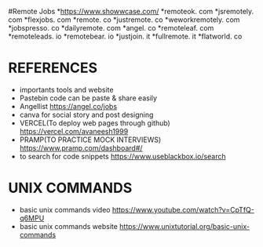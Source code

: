 
#Remote Jobs
*https://www.showwcase.com/
*remoteok. com
*jsremotely. com
*flexjobs. com
*remote. co
*justremote. co
*weworkremotely. com
*jobspresso. co
*dailyremote. com
*angel. co
*remoteleaf. com
*remoteleads. io
*remotebear. io
*justjoin. it
*fullremote. it
*flatworld. co





# REFERENCES
* importants tools and website
* Pastebin code can be paste & share easily
* Angellist https://angel.co/jobs
* canva for social story and post designing
* VERCEL(To deploy web pages through github) https://vercel.com/avaneesh1999
* PRAMP(TO PRACTICE MOCK INTERVIEWS) https://www.pramp.com/dashboard#/
* to  search for code snippets https://www.useblackbox.io/search


# UNIX COMMANDS
* basic unix commands video https://www.youtube.com/watch?v=CpTfQ-q6MPU
* basic unix commands website https://www.unixtutorial.org/basic-unix-commands 
 
